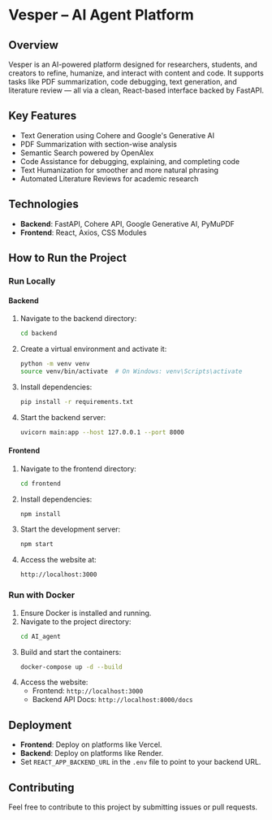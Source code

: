 # Vesper – AI Agent Platform

## Overview
Vesper is an AI-powered platform designed for researchers, students, and creators to refine, humanize, and interact with content and code. It supports tasks like PDF summarization, code debugging, text generation, and literature review — all via a clean, React-based interface backed by FastAPI.

## Key Features
- Text Generation using Cohere and Google's Generative AI
- PDF Summarization with section-wise analysis
- Semantic Search powered by OpenAlex
- Code Assistance for debugging, explaining, and completing code
- Text Humanization for smoother and more natural phrasing
- Automated Literature Reviews for academic research

## Technologies
- **Backend**: FastAPI, Cohere API, Google Generative AI, PyMuPDF
- **Frontend**: React, Axios, CSS Modules

## How to Run the Project

### Run Locally
#### Backend
1. Navigate to the backend directory:
   ```bash
   cd backend
   ```
2. Create a virtual environment and activate it:
   ```bash
   python -m venv venv
   source venv/bin/activate  # On Windows: venv\Scripts\activate
   ```
3. Install dependencies:
   ```bash
   pip install -r requirements.txt
   ```
4. Start the backend server:
   ```bash
   uvicorn main:app --host 127.0.0.1 --port 8000
   ```

#### Frontend
1. Navigate to the frontend directory:
   ```bash
   cd frontend
   ```
2. Install dependencies:
   ```bash
   npm install
   ```
3. Start the development server:
   ```bash
   npm start
   ```
4. Access the website at:
   ```
   http://localhost:3000
   ```

### Run with Docker
1. Ensure Docker is installed and running.
2. Navigate to the project directory:
   ```bash
   cd AI_agent
   ```
3. Build and start the containers:
   ```bash
   docker-compose up -d --build
   ```
4. Access the website:
   - Frontend: `http://localhost:3000`
   - Backend API Docs: `http://localhost:8000/docs`

## Deployment
- **Frontend**: Deploy on platforms like Vercel.
- **Backend**: Deploy on platforms like Render.
- Set `REACT_APP_BACKEND_URL` in the `.env` file to point to your backend URL.

## Contributing
Feel free to contribute to this project by submitting issues or pull requests.

